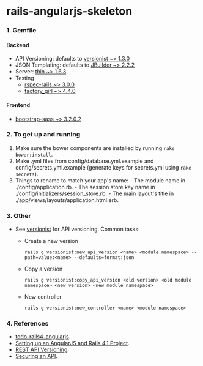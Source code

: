 rails-angularjs-skeleton
========================

### 1. Gemfile
#### Backend
  * API Versioning: defaults to [versionist ~> 1.3.0](https://rubygems.org/gems/versionist)
  * JSON Templating: defaults to [JBuilder ~> 2.2.2](https://github.com/rails/jbuilder)
  * Server: [thin ~> 1.6.3](https://rubygems.org/gems/thin)
  * Testing
    - [rspec-rails ~> 3.0.0](https://rubygems.org/gems/rspec-rails)
    - [factory_girl ~> 4.4.0](https://rubygems.org/gems/factory_girl)

#### Frontend
  * [bootstrap-sass ~> 3.2.0.2](https://rubygems.org/gems/bootstrap-sass)

### 2. To get up and running
  1. Make sure the bower components are installed by running `rake bower:install`.
  1. Make .yml files from config/database.yml.example and config/secrets.yml.example (generate keys for secrets.yml using `rake secrets`).
  2. Things to rename to match your app's name:
    - The module name in ./config/application.rb.
    - The session store key name in ./config/initializers/session_store.rb.
    - The main layout's title in ./app/views/layouts/application.html.erb.

### 3. Other
  * See [versionist](https://github.com/bploetz/versionist) for API versioning. Common tasks:
    - Create a new version

      `rails g versionist:new_api_version <name> <module namespace> --path=value:<name> --defaults=format:json`
    - Copy a version

      `rails g versionist:copy_api_version <old version> <old module namespace> <new version> <new module namespace>`
    - New controller

      `rails g versionist:new_controller <name> <module namespace>`

### 4. References
  * [todo-rails4-angularjs](https://github.com/mkwiatkowski/todo-rails4-angularjs).
  * [Setting up an AngularJS and Rails 4.1 Project](http://start.jcolemorrison.com/setting-up-an-angularjs-and-rails-4-1-project/).
  * [REST API Versioning](http://railscasts.com/episodes/350-rest-api-versioning).
  * [Securing an API](http://railscasts.com/episodes/352-securing-an-api).
